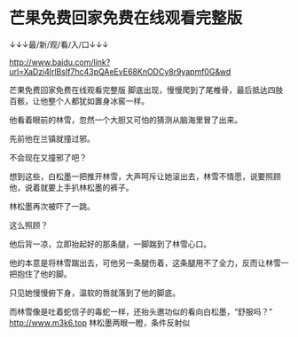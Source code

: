# 芒果免费回家免费在线观看完整版

↓↓↓最/新/观/看/入/口↓↓↓

http://www.baidu.com/link?url=XaDzi4lrlBsIf7hc43pQAeEvE68KnODCy8r9yapmf0G&wd

芒果免费回家免费在线观看完整版
脚底出现，慢慢爬到了尾椎骨，最后抵达四肢百骸，让他整个人都犹如置身冰窖一样。

他看着眼前的林雪，忽然一个大胆又可怕的猜测从脑海里冒了出来。

先前他在兰镇就撞过邪。

不会现在又撞邪了吧？

想到这些，白松墨一把推开林雪，大声呵斥让她滚出去，林雪不情愿，说要照顾他，说着就要上手扒林松墨的裤子。

林松墨再次被吓了一跳。

这么照顾？

他后背一凉，立即抬起好的那条腿，一脚踹到了林雪心口。

他的本意是将林雪踹出去，可他另一条腿伤着，这条腿用不了全力，反而让林雪一把抱住了他的脚。

只见她慢慢俯下身，温软的唇就落到了他的脚底。

而林雪像是吐着蛇信子的毒蛇一样，还抬头邀功似的看向白松墨，“舒服吗？”
http://www.m3k6.top
林松墨两眼一瞪，条件反射似

